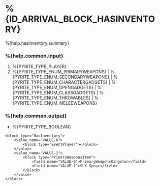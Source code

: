 # %{ID_ARRIVAL_BLOCK_HASINVENTORY}

%{help.hasinventory.summary}

### %{help.common.input}

1. %{PYRITE_TYPE_PLAYER}
2. %{PYRITE_TYPE_ENUM_PRIMARYWEAPONS} | %{PYRITE_TYPE_ENUM_SECONDARYWEAPONS} | %{PYRITE_TYPE_ENUM_CHARACTERGADGETS} | %{PYRITE_TYPE_ENUM_OPENGADGETS} | %{PYRITE_TYPE_ENUM_CLASSGADGETS} | %{PYRITE_TYPE_ENUM_THROWABLES} | %{PYRITE_TYPE_ENUM_MELEEWEAPONS}

### %{help.common.output}

-   %{PYRITE_TYPE_BOOLEAN}

```
<block type="HasInventory">
    <value name="VALUE-0">
        <block type="EventPlayer"></block>
    </value>
    <value name="VALUE-1">
        <block type="PrimaryWeaponsItem">
            <field name="VALUE-0">PrimaryWeaponsKingston</field>
            <field name="VALUE-1">SLX Spear</field>
        </block>
    </value>
</block>
```